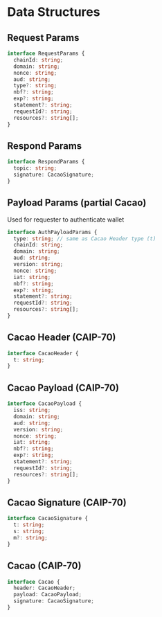 # Data Structures

## Request Params

```typescript
interface RequestParams {
  chainId: string;
  domain: string;
  nonce: string;
  aud: string;
  type?: string;
  nbf?: string;
  exp?: string;
  statement?: string;
  requestId?: string;
  resources?: string[];
}
```

## Respond Params

```typescript
interface RespondParams {
  topic: string;
  signature: CacaoSignature;
}
```

## Payload Params (partial Cacao)

Used for requester to authenticate wallet

```typescript
interface AuthPayloadParams {
  type: string; // same as Cacao Header type (t)
  chainId: string;
  domain: string;
  aud: string;
  version: string;
  nonce: string;
  iat: string;
  nbf?: string;
  exp?: string;
  statement?: string;
  requestId?: string;
  resources?: string[];
}
```

## Cacao Header (CAIP-70)

```typescript
interface CacaoHeader {
  t: string;
}
```

## Cacao Payload (CAIP-70)

```typescript
interface CacaoPayload {
  iss: string;
  domain: string;
  aud: string;
  version: string;
  nonce: string;
  iat: string;
  nbf?: string;
  exp?: string;
  statement?: string;
  requestId?: string;
  resources?: string[];
}
```

## Cacao Signature (CAIP-70)

```typescript
interface CacaoSignature {
  t: string;
  s: string;
  m?: string;
}
```

## Cacao (CAIP-70)

```typescript
interface Cacao {
  header: CacaoHeader;
  payload: CacaoPayload;
  signature: CacaoSignature;
}
```
